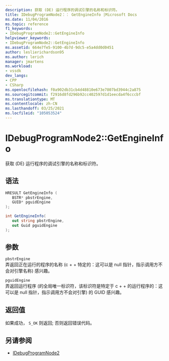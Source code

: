 ```yaml
---
description: 获取 (DE) 运行程序的调试引擎的名称和标识符。
title: IDebugProgramNode2：： GetEngineInfo |Microsoft Docs
ms.date: 11/04/2016
ms.topic: reference
f1_keywords:
- IDebugProgramNode2::GetEngineInfo
helpviewer_keywords:
- IDebugProgramNode2::GetEngineInfo
ms.assetid: 664e7fe5-9100-4b7d-9dc5-e5a4dd0d0451
author: leslierichardson95
ms.author: lerich
manager: jmartens
ms.workload:
- vssdk
dev_langs:
- CPP
- CSharp
ms.openlocfilehash: f0a902db31cb4d48810e673e7807bd3944c2a875
ms.sourcegitcommit: f2916d8fd296b92cc402597d1d1eecda4f6cccbf
ms.translationtype: MT
ms.contentlocale: zh-CN
ms.lasthandoff: 03/25/2021
ms.locfileid: "105053524"
---
```

# <a name="idebugprogramnode2getengineinfo"></a>IDebugProgramNode2::GetEngineInfo
获取 (DE) 运行程序的调试引擎的名称和标识符。

## <a name="syntax"></a>语法

```cpp
HRESULT GetEngineInfo ( 
   BSTR* pbstrEngine,
   GUID* pguidEngine
);
```

```csharp
int GetEngineInfo(
   out string pbstrEngine,
   out Guid pguidEngine
);
```

## <a name="parameters"></a>参数
`pbstrEngine`\
弄返回正在运行的程序的名称 (c + + 特定的：这可以是 null 指针，指示调用方不会对引擎名称) 感兴趣。

`pguidEngine`\
弄返回运行程序 (的全局唯一标识符，该标识符是特定于 c + + 的运行程序的：这可以是 null 指针，指示调用方不会对引擎) 的 GUID 感兴趣。

## <a name="return-value"></a>返回值
 如果成功， `S_OK` 则返回; 否则返回错误代码。

## <a name="see-also"></a>另请参阅
- [IDebugProgramNode2](../../../extensibility/debugger/reference/idebugprogramnode2.md)
